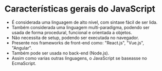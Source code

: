 # Características gerais do JavaScript
* É considerada uma linguagem de alto nível, com sintaxe fácil de ser lida.
* Também considerada uma linguagem multi-paradigma, podendo ser usada de forma procedural, funcional e orientada a objetos.
* Não necessita de setup, podendo ser executada no navegador.
* Presente nos frameworks de front-end como: "React.js", "Vue.js", "Angular".
* Também pode ser usada no back-end (Node.js).
* Assim como varias outras linguagens, o JavaScript se baseasse no EcmaScript.
